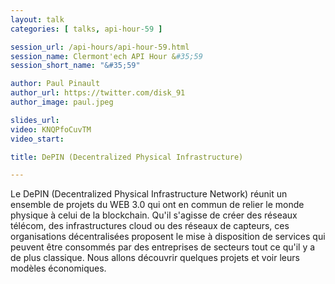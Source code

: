 ```yaml
---
layout: talk
categories: [ talks, api-hour-59 ]

session_url: /api-hours/api-hour-59.html
session_name: Clermont'ech API Hour &#35;59
session_short_name: "&#35;59"

author: Paul Pinault
author_url: https://twitter.com/disk_91
author_image: paul.jpeg

slides_url:
video: KNQPfoCuvTM
video_start:

title: DePIN (Decentralized Physical Infrastructure)

---
```


Le DePIN (Decentralized Physical Infrastructure Network) réunit un ensemble de projets du WEB 3.0 qui ont en commun de relier le monde physique à celui de la blockchain.
Qu'il s'agisse de créer des réseaux télécom, des infrastructures cloud ou des réseaux de capteurs, ces organisations décentralisées proposent le mise à disposition de services
qui peuvent être consommés par des entreprises de secteurs tout ce qu'il y a de plus classique. Nous allons découvrir quelques projets et voir leurs modèles économiques.


